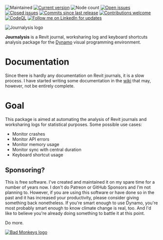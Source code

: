 ![Maintained](https://img.shields.io/badge/Maintained-yes-brightgreen.svg) 
[![Current version](https://img.shields.io/github/v/release/andydandy74/Journalysis?label=Current%20version&color=brightgreen)](https://github.com/andydandy74/Journalysis/releases) 
![Node count](https://img.shields.io/github/directory-file-count/andydandy74/Journalysis/nodes%2F3.x?type=file&label=Node%20count&color=brightgreen) 
[![Open issues](https://img.shields.io/github/issues-raw/andydandy74/Journalysis?label=Open%20issues&color=brightgreen)](https://github.com/andydandy74/Journalysis/issues?q=is%3Aopen+is%3Aissue)
[![Closed issues](https://img.shields.io/github/issues-closed-raw/andydandy74/Journalysis?label=Closed%20issues&color=brightgreen)](https://github.com/andydandy74/Journalysis/issues?q=is%3Aissue+is%3Aclosed)
[![Commits since last release](https://img.shields.io/github/commits-since/andydandy74/Journalysis/latest?label=Commits%20since%20last%20release&color=brightgreen)](https://github.com/andydandy74/Journalysis/commits/master/)
[![Contributions welcome](https://img.shields.io/badge/Contributions-welcome-brightgreen.svg?style=flat)](https://github.com/andydandy74/Journalysis/blob/master/.github/CONTRIBUTING.md) 
[![CodeQL](https://github.com/andydandy74/Journalysis/actions/workflows/github-code-scanning/codeql/badge.svg)](https://github.com/andydandy74/Journalysis/actions/workflows/github-code-scanning/codeql) 
[![Follow me on LinkedIn for updates](https://img.shields.io/badge/LinkedIn-0077B5?style=social&logo=linkedin)](https://www.linkedin.com/in/andreasdieckmann) 

![Journalysis logo](icons/raw/Journalysis.png)

**Journalysis** is a Revit journal, worksharing log and keyboard shortcuts analysis package for the [Dynamo](http://www.dynamobim.com) visual programming environment. 

# Documentation
Since there is hardly any documentation on Revit journals, it is a slow process. I have started writing some documentation in the [wiki](https://github.com/andydandy74/Journalysis/wiki) that may, however, not be entirely complete.

# Goal
This package is aimed at automating the analysis of Revit journals and worksharing logs for statistical purposes. Some possible use cases:
- Monitor crashes
- Monitor API errors
- Monitor memory usage
- Monitor sync with central duration
- Keyboard shortcut usage

## Sponsoring?
This is free software. I've created and maintained it on my spare time for a number of years now.
I don't do Patreon or GitHub Sponsors and I'm not planning to.
However, if you are using this software or have done so in the past and it has increased your productivity, please consider giving something back nonetheless. If you're smart enough to use Dynamo, you're most probably smart enough to know climate change is real, too. And I'd like to believe you're already doing something to battle it at this point. 

Do more.

[![Bad Monkeys logo](https://www.badmonkeys.net/wp-content/uploads/2016/12/BadMonkey_finalLogo-01.png)](http://www.badmonkeys.net/)

